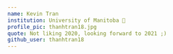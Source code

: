 ```yaml
---
name: Kevin Tran
institution: University of Manitoba 🚩 
profile_pic: thanhtran18.jpg 
quote: Not liking 2020, looking forward to 2021 ;)
github_user: thanhtran18
---
```

